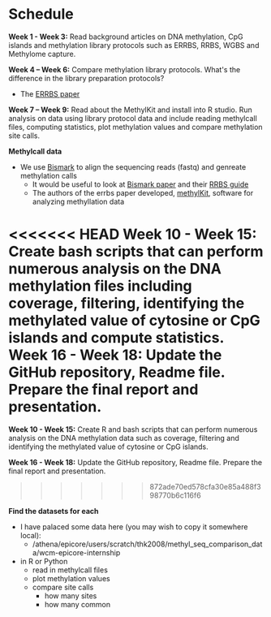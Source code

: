 # Schedule

**Week 1 - Week 3:** Read background articles on DNA methylation, CpG islands and methylation library protocols such as ERRBS, RRBS, WGBS and Methylome capture.

**Week 4 – Week 6:** Compare methylation library protocols. What's the difference in the library preparation protocols?
- The [ERRBS paper](http://journals.plos.org/plosgenetics/article?id=10.1371/journal.pgen.1002781)

**Week 7 – Week 9:** Read about the MethylKit and install into R studio. Run analysis on data using library protocol data and include reading methylcall files, computing statistics, plot methylation values and compare methylation site calls.

**Methylcall data**
- We use [Bismark](https://www.bioinformatics.babraham.ac.uk/projects/bismark/) to align the sequencing reads (fastq) and genreate methylation calls
  - It would be useful to look at [Bismark paper](https://academic.oup.com/bioinformatics/article/27/11/1571/216956) and their [RRBS guide](https://github.com/FelixKrueger/TrimGalore/blob/master/Docs/RRBS_Guide.pdf)
  - The authors of the errbs paper developed, [methylKit](https://www.ncbi.nlm.nih.gov/pmc/articles/PMC3491415/), software for analyzing methyllation data

<<<<<<< HEAD
**Week 10 - Week 15:** Create bash scripts that can perform numerous analysis on the DNA methylation files including coverage, filtering, identifying the methylated value of cytosine or CpG islands and compute statistics.
Week 16 - Week 18: Update the GitHub repository, Readme file. Prepare the final report and presentation.
=======
**Week 10 - Week 15:** Create R and bash scripts that can perform numerous analysis on the DNA methylation data such as coverage, filtering and identifying the methylated value of cytosine or CpG islands. 

**Week 16 - Week 18:** Update the GitHub repository, Readme file. Prepare the final report and presentation. 
>>>>>>> 872ade70ed578cfa30e85a488f398770b6c116f6

**Find the datasets for each**
- I have palaced some data here (you may wish to copy it somewhere local):
  - /athena/epicore/users/scratch/thk2008/methyl_seq_comparison_data/wcm-epicore-internship
- in R or Python
  - read in methylcall files
  - plot methylation values
  - compare site calls
    - how many sites
    - how many common

